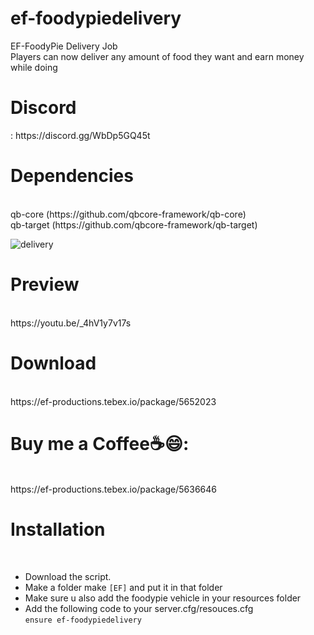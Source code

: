 # ef-foodypiedelivery<br>

EF-FoodyPie Delivery Job<br>
Players can now deliver any amount of food they want and earn money while doing<br>

<h1>Discord</h1>: https://discord.gg/WbDp5GQ45t<br>

<h1>Dependencies</h1><br>
qb-core (https://github.com/qbcore-framework/qb-core)<br>
qb-target (https://github.com/qbcore-framework/qb-target)<br>

![delivery](https://user-images.githubusercontent.com/104319683/234327029-e440dc57-b17f-4c50-aa2a-ca3968b557f8.png)

<h1>Preview</h1><br>
https://youtu.be/_4hV1y7v17s


<h1>Download</h1><br>
https://ef-productions.tebex.io/package/5652023


<h1>Buy me a Coffee☕😄:</h1><br>
https://ef-productions.tebex.io/package/5636646<br>


<h1>Installation</h1><br>

- Download the script.<br>
- Make a folder make `[EF]` and put it in that folder<br>
- Make sure u also add the foodypie vehicle in your resources folder<br>
- Add the following code to your server.cfg/resouces.cfg<br>
``` ensure ef-foodypiedelivery ```<br>
